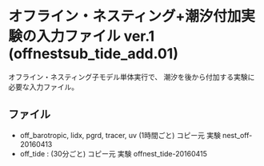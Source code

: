 オフライン・ネスティング+潮汐付加実験の入力ファイル ver.1 (offnestsub_tide_add.01)
========

オフライン・ネスティング子モデル単体実行で、
潮汐を後から付加する実験に必要な入力ファイル。


ファイル
--------

  * off_barotropic, lidx, pgrd, tracer, uv (1時間ごと)
     コピー元 実験 nest_off-20160413
  * off_tide :  (30分ごと)
     コピー元 実験 offnest_tide-20160415
